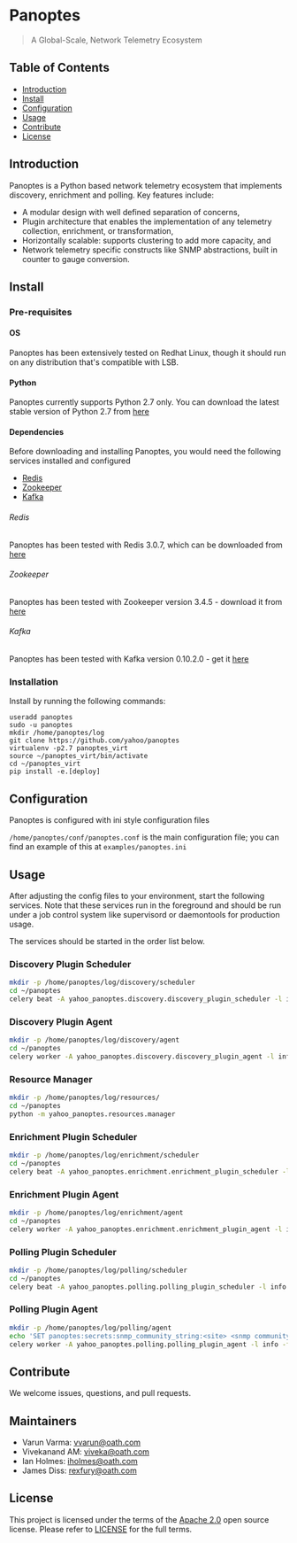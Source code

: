 # Panoptes
> A Global-Scale, Network Telemetry Ecosystem

## Table of Contents

- [Introduction](#introduction)
- [Install](#install)
- [Configuration](#configuration)
- [Usage](#usage)
- [Contribute](#contribute)
- [License](#license)

## Introduction

Panoptes is a Python based network telemetry ecosystem that implements discovery, enrichment and polling. Key features include:

- A modular design with well defined separation of concerns,
- Plugin architecture that enables the implementation of any telemetry collection, enrichment, or transformation,
- Horizontally scalable: supports clustering to add more capacity, and
- Network telemetry specific constructs like SNMP abstractions, built in counter to gauge conversion.

## Install

### Pre-requisites

#### OS

Panoptes has been extensively tested on Redhat Linux, though it should run on any distribution that's compatible with LSB. 

#### Python

Panoptes currently supports Python 2.7 only. You can download the latest stable version of Python 2.7 from [here](https://www.python.org/downloads/release/python-2715/)

#### Dependencies

Before downloading and installing Panoptes, you would need the following services installed and configured

- [Redis](#redis)
- [Zookeeper](#zookeeper)
- [Kafka](#Kafka)

###### Redis

Panoptes has been tested with Redis 3.0.7, which can be downloaded from [here](https://redis.io/download#other-versions)

###### Zookeeper

Panoptes has been tested with Zookeeper version 3.4.5 - download it from [here](https://archive.apache.org/dist/zookeeper/zookeeper-3.4.5/)

###### Kafka

Panoptes has been tested with Kafka version 0.10.2.0 - get it [here](https://kafka.apache.org/downloads#0.10.2.1)

### Installation

Install by running the following commands:

```
useradd panoptes
sudo -u panoptes
mkdir /home/panoptes/log
git clone https://github.com/yahoo/panoptes
virtualenv -p2.7 panoptes_virt
source ~/panoptes_virt/bin/activate
cd ~/panoptes_virt
pip install -e.[deploy]
```

## Configuration
Panoptes is configured with ini style configuration files

`/home/panoptes/conf/panoptes.conf` is the main configuration file; you can find an example of this at `examples/panoptes.ini`

## Usage

After adjusting the config files to your environment, start the following services. Note that these services run in the foreground and should be run under a job control system like supervisord or daemontools for production usage.

The services should be started in the order list below.

### Discovery Plugin Scheduler
```bash
mkdir -p /home/panoptes/log/discovery/scheduler
cd ~/panoptes
celery beat -A yahoo_panoptes.discovery.discovery_plugin_scheduler -l info -S yahoo_panoptes.framework.celery_manager.PanoptesCeleryPluginScheduler
```

### Discovery Plugin Agent
```bash
mkdir -p /home/panoptes/log/discovery/agent
cd ~/panoptes
celery worker -A yahoo_panoptes.discovery.discovery_plugin_agent -l info -f /home/panoptes/log/discovery/agent/discovery_plugin_agent_celery_worker.log -Q discovery_plugin_agent -n discovery_plugin_agent.%h
```
    
### Resource Manager
```bash
mkdir -p /home/panoptes/log/resources/
cd ~/panoptes
python -m yahoo_panoptes.resources.manager
```

### Enrichment Plugin Scheduler
```bash
mkdir -p /home/panoptes/log/enrichment/scheduler
cd ~/panoptes
celery beat -A yahoo_panoptes.enrichment.enrichment_plugin_scheduler -l info -S yahoo_panoptes.framework.celery_manager.PanoptesCeleryPluginScheduler --pidfile eps.pid
```

### Enrichment Plugin Agent

```bash
mkdir -p /home/panoptes/log/enrichment/agent
cd ~/panoptes
celery worker -A yahoo_panoptes.enrichment.enrichment_plugin_agent -l info -f /home/panoptes/log/enrichment/agent/enrichment_plugin_agent_celery_worker.log -Q enrichment_plugin_agent -n enrichment_plugin_agent.%h
```

### Polling Plugin Scheduler

```bash
mkdir -p /home/panoptes/log/polling/scheduler
cd ~/panoptes
celery beat -A yahoo_panoptes.polling.polling_plugin_scheduler -l info -S yahoo_panoptes.framework.celery_manager.PanoptesCeleryPluginScheduler --pidfile pps.pid
```

### Polling Plugin Agent
```bash
mkdir -p /home/panoptes/log/polling/agent
echo 'SET panoptes:secrets:snmp_community_string:<site> <snmp community string>' | redis-cli
celery worker -A yahoo_panoptes.polling.polling_plugin_agent -l info -f /home/panoptes/log/polling/agent/polling_plugin_agent_celery_worker_001.log -Q polling_plugin_agent -n polling_plugin_agent_001.%h -Ofair --max-tasks-per-child 10
```

## Contribute

We welcome issues, questions, and pull requests.

## Maintainers
* Varun Varma: vvarun@oath.com
* Vivekanand AM: viveka@oath.com
* Ian Holmes: iholmes@oath.com
* James Diss: rexfury@oath.com

## License
This project is licensed under the terms of the [Apache 2.0](LICENSE-Apache-2.0) open source license. Please refer to [LICENSE](LICENSE) for the full terms.
